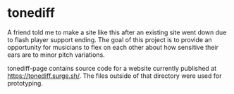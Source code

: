 # tonediff

A friend told me to make a site like this after an existing site went down due to flash player support ending. 
The goal of this project is to provide an opportunity for musicians to flex on each other about how sensitive their ears are to minor pitch variations.

tonediff-page contains source code for a website currently published at <https://tonediff.surge.sh/>. The files outside of that directory were used for prototyping.
